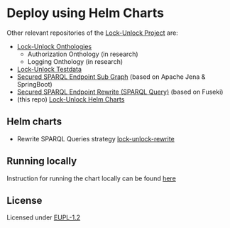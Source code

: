# Deploy using Helm Charts

Other relevant repositories of the [Lock-Unlock Project](https://labs.kadaster.nl/cases/lockunlock) are:

- [Lock-Unlock Onthologies](https://github.com/kadaster-labs/lock-unlock-onthologies)
  - Authorization Onthology (in research)
  - Logging Onthology (in research)
- [Lock-Unlock Testdata](https://github.com/kadaster-labs/lock-unlock-testdata)
- [Secured SPARQL Endpoint Sub Graph](https://github.com/kadaster-labs/secured-sparql-endpoint) (based on Apache Jena & SpringBoot)
- [Secured SPARQL Endpoint Rewrite (SPARQL Query)](https://github.com/kadaster-labs/secured-sparql-endpoint-rewrite) (based on Fuseki)
- (this repo) [Lock-Unlock Helm Charts](https://github.com/kadaster-labs/lock-unlock-helm-charts)

## Helm charts
- Rewrite SPARQL Queries strategy [lock-unlock-rewrite](https://github.com/kadaster-labs/lock-unlock-helm-charts/tree/main/charts/lock-unlock-rewrite)


## Running locally
Instruction for running the chart locally can be found [here](https://github.com/kadaster-labs/lock-unlock-helm-charts/tree/main/examples/lock-unlock-rewrite)


## License

Licensed under [EUPL-1.2](LICENSE.md)